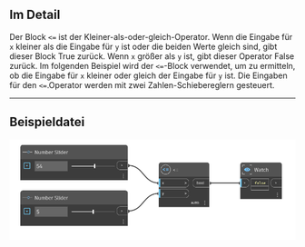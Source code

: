 ## Im Detail
Der Block `<=` ist der Kleiner-als-oder-gleich-Operator. Wenn die Eingabe für `x` kleiner als die Eingabe für `y` ist oder die beiden Werte gleich sind, gibt dieser Block True zurück. Wenn `x` größer als `y` ist, gibt dieser Operator False zurück. Im folgenden Beispiel wird der `<=`-Block verwendet, um zu ermitteln, ob die Eingabe für `x` kleiner oder gleich der Eingabe für `y` ist. Die Eingaben für den `<=`.Operator werden mit zwei Zahlen-Schiebereglern gesteuert.
___
## Beispieldatei

![<=](./WYAIBXELRGBNFIV7634PG4K4DE4WCTOFKPGSEPXSDAZLRDEBLBTA_img.jpg)
